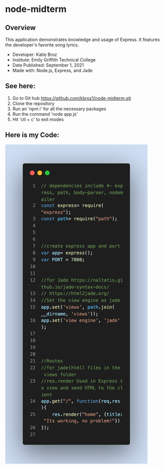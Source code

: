 # node-midterm

## Overview
This application demonstrates knowledge and usage of Express. It features the developer's favorite song lyrics.

* Developer: Katie Broz
* Institute: Emily Griffith Technical College
* Date Published: September 1, 2021
* Made with: Node.js, Express, and Jade

## See here:
1. Go to Git hub https://github.com/kbroz1/node-midterm.git
2. Clone the repository
3. Run an 'npm i' for all the necessary packages
4. Run the command 'node app.js'
5. Hit 'ctl + c' to exit modes

## Here is my Code:
![Here is my code](https://github.com/kbroz1/node-midterm/blob/main/node-midterm-code-snapshot.png)